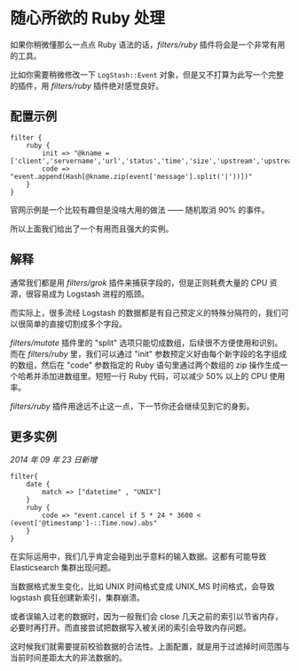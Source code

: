 # 随心所欲的 Ruby 处理

如果你稍微懂那么一点点 Ruby 语法的话，*filters/ruby* 插件将会是一个非常有用的工具。

比如你需要稍微修改一下 `LogStash::Event` 对象，但是又不打算为此写一个完整的插件，用 *filters/ruby* 插件绝对感觉良好。

## 配置示例

```
filter {
    ruby {
        init => "@kname = ['client','servername','url','status','time','size','upstream','upstreamstatus','upstreamtime','referer','xff','useragent']"
        code => "event.append(Hash[@kname.zip(event['message'].split('|'))])"
    }
}
```

官网示例是一个比较有趣但是没啥大用的做法 —— 随机取消 90% 的事件。

所以上面我们给出了一个有用而且强大的实例。

## 解释

通常我们都是用 *filters/grok* 插件来捕获字段的，但是正则耗费大量的 CPU 资源，很容易成为 Logstash 进程的瓶颈。

而实际上，很多流经 Logstash 的数据都是有自己预定义的特殊分隔符的，我们可以很简单的直接切割成多个字段。

*filters/mutate* 插件里的 "split" 选项只能切成数组，后续很不方便使用和识别。而在 *filters/ruby* 里，我们可以通过 "init" 参数预定义好由每个新字段的名字组成的数组，然后在 "code" 参数指定的 Ruby 语句里通过两个数组的 zip 操作生成一个哈希并添加进数组里。短短一行 Ruby 代码，可以减少 50% 以上的 CPU 使用率。

*filters/ruby* 插件用途远不止这一点，下一节你还会继续见到它的身影。

## 更多实例

*2014 年 09 年 23 日新增*

```
filter{
    date {
        match => ["datetime" , "UNIX"]
    }
    ruby {
        code => "event.cancel if 5 * 24 * 3600 < (event['@timestamp']-::Time.now).abs"
    }
}
```

在实际运用中，我们几乎肯定会碰到出乎意料的输入数据。这都有可能导致 Elasticsearch 集群出现问题。

当数据格式发生变化，比如 UNIX 时间格式变成 UNIX_MS 时间格式，会导致 logstash 疯狂创建新索引，集群崩溃。

或者误输入过老的数据时，因为一般我们会 close 几天之前的索引以节省内存，必要时再打开。而直接尝试把数据写入被关闭的索引会导致内存问题。

这时候我们就需要提前校验数据的合法性。上面配置，就是用于过滤掉时间范围与当前时间差距太大的非法数据的。
